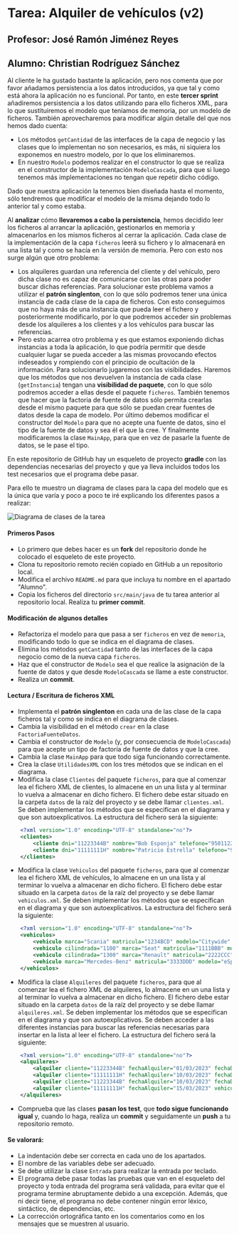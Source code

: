 # Tarea: Alquiler de vehículos (v2)
## Profesor: José Ramón Jiménez Reyes
## Alumno: Christian Rodríguez Sánchez

Al cliente le ha gustado bastante la aplicación, pero nos comenta que por favor añadamos persistencia a los datos introducidos, ya que tal y como está ahora la aplicación no es funcional. Por tanto, en este **tercer sprint** añadiremos persistencia a los datos utilizando para ello ficheros XML, para lo que sustituiremos el modelo que teníamos de memoria, por un modelo de ficheros. También aprovecharemos para modificar algún detalle del que nos hemos dado cuenta:

- Los métodos `getCantidad` de las interfaces de la capa de negocio y las clases que lo implementan no son necesarios, es más, ni siquiera los exponemos en nuestro modelo, por lo que los eliminaremos.
- En nuestro `Modelo` podemos realizar en el constructor lo que se realiza en el constructor de la implementación `ModeloCascada`, para que si luego tenemos más implementaciones no tengan que repetir dicho código.

Dado que nuestra aplicación la tenemos bien diseñada hasta el momento, sólo tendremos que modificar el modelo de la misma dejando todo lo anterior tal y como estaba.

Al **analizar** cómo **llevaremos a cabo la persistencia**, hemos decidido leer los ficheros al arrancar la aplicación, gestionarlos en memoria y almacenarlos en los mismos ficheros al cerrar la aplicación. Cada clase de la implementación de la capa `ficheros` leerá su fichero y lo almacenará en una lista tal y como se hacía en la versión de memoria. Pero con esto nos surge algún que otro problema:

- Los alquileres guardan una referencia del cliente y del vehículo, pero dicha clase no es capaz de comunicarse con las otras para poder buscar dichas referencias. Para solucionar este problema vamos a utilizar el **patrón singlenton**, con lo que sólo podremos tener una única instancia de cada clase de la capa de ficheros. Con esto conseguimos que no haya más de una instancia que pueda leer el fichero y posteriormente modificarlo, por lo que podremos acceder sin problemas desde los alquileres a los clientes y a los vehículos para buscar las referencias.
- Pero esto acarrea otro problema y es que estamos exponiendo dichas instancias a toda la aplicación, lo que podría permitir que desde cualquier lugar se pueda acceder a las mismas provocando efectos indeseados y rompiendo con el principio de ocultación de la información. Para solucionarlo jugaremos con las visibilidades. Haremos que los métodos que nos devuelven la instancia de cada clase (`getInstancia`) tengan una **visibilidad de paquete**, con lo que sólo podremos acceder a ellas desde el paquete `ficheros`. También tenemos que hacer que la factoría de fuente de datos sólo permita crearlas desde el mismo paquete para que sólo se puedan crear fuentes de datos desde la capa de modelo. Por último debemos modificar el constructor del `Modelo` para que no acepte una fuente de datos, sino el tipo de la fuente de datos y sea él el que la cree. Y finalmente modificaremos la clase `MainApp`, para que en vez de pasarle la fuente de datos, se le pase el tipo.


En este repositorio de GitHub hay un esqueleto de proyecto **gradle** con las dependencias necesarias del proyecto y que ya lleva incluidos todos los test necesarios que el programa debe pasar.

Para ello te muestro un diagrama de clases para la capa del modelo que es la única que varía y poco a poco te iré explicando los diferentes pasos a realizar:

![Diagrama de clases de la tarea](src/main/resources/uml/alquilerVehiculos.png)


#### Primeros Pasos
- Lo primero que debes hacer es un **fork** del repositorio donde he colocado el esqueleto de este proyecto.
- Clona tu repositorio remoto recién copiado en GitHub a un repositorio local.
- Modifica el archivo `README.md` para que incluya tu nombre en el apartado "Alumno".
- Copia los ficheros del directorio `src/main/java` de tu tarea anterior al repositorio local. Realiza tu **primer commit**.


#### Modificación de algunos detalles
- Refactoriza el modelo para que pasa a ser `ficheros` en vez de `memoria`, modificando todo lo que se indica en el diagrama de clases.
- Elimina los métodos `getCantidad` tanto de las interfaces de la capa negocio como de la nueva capa `ficheros`.
- Haz que el constructor de `Modelo` sea el que realice la asignación de la fuente de datos y que desde `ModeloCascada` se llame a este constructor.
- Realiza un **commit**.



#### Lectura / Escritura de ficheros XML
- Implementa el **patrón singlenton** en cada una de las clase de la capa ficheros tal y como se indica en el diagrama de clases.
- Cambia la visibilidad en el método `crear` en la clase `FactoriaFuenteDatos`.
- Cambia el constructor de `Modelo` (y, por consecuencia de `ModeloCascada`) para que acepte un tipo de factoría de fuente de datos y que la cree.
- Cambia la clase `MainApp` para que todo siga funcionando correctamente.
- Crea la clase `UtilidadesXML`  con los tres métodos que se indican en el diagrama.
- Modifica la clase `Clientes` del paquete `ficheros`, para que al comenzar lea el fichero XML de clientes, lo almacene en un una lista y al terminar lo vuelva a almacenar en dicho fichero. El fichero debe estar situado en la carpeta `datos` de la raíz del proyecto y se debe llamar `clientes.xml`. Se deben implementar los métodos que se especifican en el diagrama y que son autoexplicativos. La estructura del fichero será la siguiente:

~~~XML
	<?xml version="1.0" encoding="UTF-8" standalone="no"?>
	<clientes>
		<cliente dni="11223344B" nombre="Bob Esponja" telefono="950112233"/>
		<cliente dni="11111111H" nombre="Patricio Estrella" telefono="950111111"/>
	</clientes>
~~~

- Modifica la clase `Vehiculos` del paquete `ficheros`, para que al comenzar lea el fichero XML de vehículos, lo almacene en un una lista y al terminar lo vuelva a almacenar en dicho fichero. El fichero debe estar situado en la carpeta `datos` de la raíz del proyecto y se debe llamar `vehiculos.xml`. Se deben implementar los métodos que se especifican en el diagrama y que son autoexplicativos. La estructura del fichero será la siguiente:

~~~XML
    <?xml version="1.0" encoding="UTF-8" standalone="no"?>
    <vehiculos>
        <vehiculo marca="Scania" matricula="1234BCD" modelo="Citywide" plazas="60" tipo="autobus"/>
        <vehiculo cilindrada="1100" marca="Seat" matricula="1111BBB" modelo="León" tipo="turismo"/>
        <vehiculo cilindrada="1300" marca="Renault" matricula="2222CCC" modelo="Megane" tipo="turismo"/>
        <vehiculo marca="Mercedes-Benz" matricula="3333DDD" modelo="eSprinter" plazas="2" pma="7000" tipo="furgoneta"/>
    </vehiculos>
~~~

- Modifica la clase `Alquileres` del paquete `ficheros`, para que al comenzar lea el fichero XML de alquileres, lo almacene en un una lista y al terminar lo vuelva a almacenar en dicho fichero. El fichero debe estar situado en la carpeta `datos` de la raíz del proyecto y se debe llamar `alquileres.xml`. Se deben implementar los métodos que se especifican en el diagrama y que son autoexplicativos. Se deben acceder a las diferentes instancias para buscar las referencias necesarias para insertar en la lista al leer el fichero. La estructura del fichero será la siguiente:

~~~XML
    <?xml version="1.0" encoding="UTF-8" standalone="no"?>
    <alquileres>
        <alquiler cliente="11223344B" fechaAlquiler="01/03/2023" fechaDevolucion="07/03/2023" vehiculo="3333DDD"/>
        <alquiler cliente="11111111H" fechaAlquiler="10/03/2023" fechaDevolucion="14/03/2023" vehiculo="1111BBB"/>
        <alquiler cliente="11223344B" fechaAlquiler="10/03/2023" fechaDevolucion="16/03/2023" vehiculo="1234BCD"/>
        <alquiler cliente="11111111H" fechaAlquiler="15/03/2023" vehiculo="2222CCC"/>
    </alquileres>
~~~

- Comprueba que las clases **pasan los test**, que **todo sigue funcionando igual** y, cuando lo haga, realiza un **commit** y seguidamente un **push** a tu repositorio remoto.



#### Se valorará:

- La indentación debe ser correcta en cada uno de los apartados.
- El nombre de las variables debe ser adecuado.
- Se debe utilizar la clase `Entrada` para realizar la entrada por teclado.
- El programa debe pasar todas las pruebas que van en el esqueleto del proyecto y toda entrada del programa será validada, para evitar que el programa termine abruptamente debido a una excepción. Además, que ni decir tiene, el programa no debe contener ningún error léxico, sintáctico, de dependencias, etc.
- La corrección ortográfica tanto en los comentarios como en los mensajes que se muestren al usuario.

